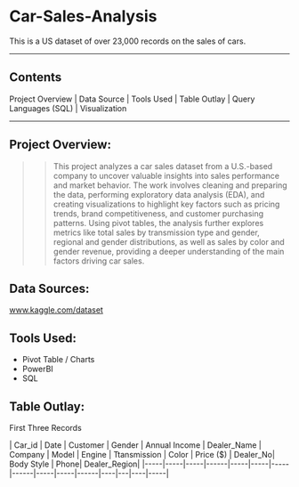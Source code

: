 # Car-Sales-Analysis
This is a US dataset of over 23,000 records on the sales of cars.

---
## Contents
Project Overview | Data Source | Tools Used | Table Outlay | Query Languages (SQL) | Visualization

---
## Project Overview:
>> This project analyzes a car sales dataset from a U.S.-based company to uncover valuable insights into sales performance and market behavior. The work involves cleaning and preparing the data, performing exploratory data analysis (EDA), and creating visualizations to highlight key factors such as pricing trends, brand competitiveness, and customer purchasing patterns. Using pivot tables, the analysis further explores metrics like total sales by transmission type and gender, regional and gender distributions, as well as sales by color and gender revenue, providing a deeper understanding of the main factors driving car sales.

## Data Sources:
www.kaggle.com/dataset

## Tools Used:
+ Pivot Table / Charts
+ PowerBI
+ SQL


## Table Outlay:
First Three Records

| Car_id | Date | Customer | Gender | Annual Income | Dealer_Name | Company | Model | Engine | Ttansmission | Color | Price ($) | Dealer_No| Body Style | Phone| Dealer_Region|
|-----|-----|-----|------|-----|-----|-----|------|-----|-----|------|----|---|----|-----|

